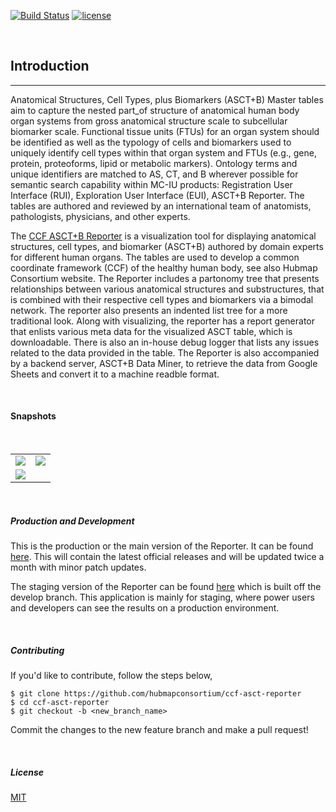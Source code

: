 
[![Build Status](https://img.shields.io/badge/build-passing-brightgreen)](https://github.com/hubmapconsortium/ccf-asct-reporter)
[![license](https://img.shields.io/github/license/hrishikeshpaul/portfolio-template?style=flat&logo=appveyor)](https://github.com/hubmapconsortium/ccf-asct-reporter/blob/master/LICENSE) 


<br>


## Introduction
---

Anatomical Structures, Cell Types, plus Biomarkers (ASCT+B) Master tables aim to capture the nested part_of structure of anatomical human body organ systems from gross anatomical structure scale to subcellular biomarker scale.  Functional tissue units (FTUs) for an organ system should be identified as well as the typology of cells and biomarkers used to uniquely identify cell types within that organ system and FTUs (e.g., gene, protein, proteoforms,  lipid or metabolic markers). Ontology terms and unique identifiers are matched to AS, CT, and B wherever possible for semantic search capability within MC-IU products: Registration User Interface (RUI), Exploration User Interface (EUI), ASCT+B Reporter. The tables are authored and reviewed by an international team of anatomists, pathologists, physicians, and other experts.


The [CCF ASCT+B Reporter](https://hubmapconsortium.github.io/ccf-asct-reporter/) is a visualization tool for displaying anatomical structures, cell types, and biomarker (ASCT+B) authored by domain experts for different human organs. The tables are used to develop a common coordinate framework (CCF) of the healthy human body, see also Hubmap Consortium website. The Reporter includes a partonomy tree that presents relationships between various anatomical structures and substructures, that is combined with their respective cell types and biomarkers via a bimodal network. The reporter also presents an indented list tree for a more traditional look. Along with visualizing, the reporter has a report generator that enlists various meta data for the visualized ASCT table, which is downloadable. There is also an in-house debug logger that lists any issues related to the data provided in the table. The Reporter is also accompanied by a backend server, ASCT+B Data Miner, to retrieve the data from Google Sheets and convert it to a machine readble format.

<br>

#### Snapshots

<br>

|  |  |
|-------|-------|
| <img src="assets/docs/intro/one.png" class="intro-img p-2" /> | <img src="assets/docs/intro/two.png" class="intro-img p-2" /> |
| <img src="assets/docs/intro/three.png" class="intro-img p-2" /> |  |


<br>

##### Production and Development

This is the production or the main version of the Reporter. It can be found [here](https://hubmapconsortium.github.io/ccf-asct-reporter/). This will contain the latest official releases and will be updated twice a month with minor patch updates.

The staging version of the Reporter can be found [here](https://ccf-asct-reporter.netlify.app/) which is built off the develop branch. This application is mainly for staging, where power users and developers can see the results on a production environment.

<br>


##### Contributing

If you'd like to contribute, follow the steps below,
```shell
$ git clone https://github.com/hubmapconsortium/ccf-asct-reporter
$ cd ccf-asct-reporter
$ git checkout -b <new_branch_name>
```

Commit the changes to the new feature branch and make a pull request!

<br>

##### License
[MIT](https://choosealicense.com/licenses/mit/)